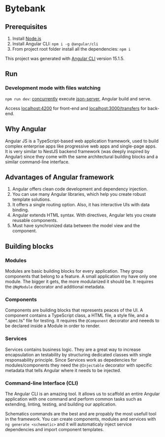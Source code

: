 # Bytebank

## Prerequisites

1. Install [Node.js](https://nodejs.org)
2. Install Angular CLI: `npm i -g @angular/cli`
3. From project root folder install all the dependencies: `npm i`

This project was generated with [Angular CLI](https://github.com/angular/angular-cli) version 15.1.5.

## Run
### Development mode with files watching
`npm run dev`: [concurrently](https://github.com/open-cli-tools/concurrently) execute [json-server](https://github.com/typicode/json-server), Angular build and serve.

Access [localhost:4200](http://localhost:4200) for front-end and [localhost:3000/transfers](http://localhost:3000/transfers) for back-end.

## Why Angular

Angular JS is a TypeScript-based web application framework, used to build complex enterprise apps like progressive web apps and single-page apps. It is very similar to NestJS backend framework (was deeply inspired by Angular) since they come with the same architectural building blocks and a similar command-line interface. 

## Advantages of Angular framework

1. Angular offers clean code development and dependency injection.
2. You can use many Angular libraries, which help you create robust template solutions.
3. It offers a single routing option. Also, it has interactive UIs with data binding.
4. Angular extends HTML syntax. With directives, Angular lets you create reusable components.
5. Must have synchronized data between the model view and the component.

## Building blocks

### Modules
Modules are basic building blocks for every application. They group components that belong to a feature. A small application my have only one module. The bigger it gets, the more modularized it should be. It requires the `@NgModule` decorator and additional metadata.

### Components
Components are building blocks that represents peaces of the UI. A component contains a TypeScript class, a HTML file, a style file, and a ".spec.ts" file for testing. It requires the `@Component` decorator and neeeds to be declared inside a Module in order to render.

### Services
Services contains business logic. They are a great way to increase encapsulation an testability by structuring dedicated classes with single responsability principle. Since Services work as depedencies for modules/components they need the `@Injectable` decorator with specific metadata that tells Angular where it needs to be injected.

### Command-line Interface (CLI)

The Angular CLI is an amazing tool. It allows us to scaffold an entire Angular application with one command and perform common tasks such as extending, linting, testing, and building our application.

Schematics commands  are the best and are propably the most usefull tool in the framework. You can create components, modules and services with `ng generate <schematic>` and it will automaticaly inject service dependencies and import component templates.

